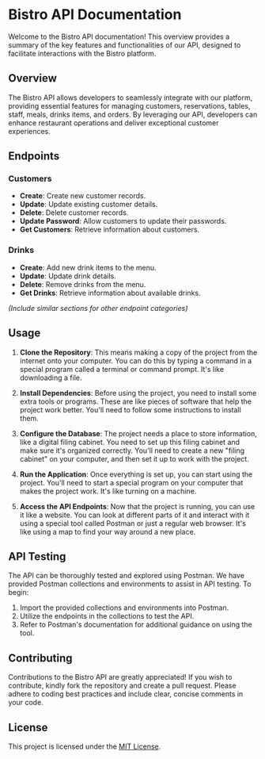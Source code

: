 

# Bistro API Documentation

Welcome to the Bistro API documentation! This overview provides a summary of the key features and functionalities of our API, designed to facilitate interactions with the Bistro platform.

## Overview

The Bistro API allows developers to seamlessly integrate with our platform, providing essential features for managing customers, reservations, tables, staff, meals, drinks items, and orders. By leveraging our API, developers can enhance restaurant operations and deliver exceptional customer experiences.

## Endpoints

### Customers

- **Create**: Create new customer records.
- **Update**: Update existing customer details.
- **Delete**: Delete customer records.
- **Update Password**: Allow customers to update their passwords.
- **Get Customers**: Retrieve information about customers.

### Drinks

- **Create**: Add new drink items to the menu.
- **Update**: Update drink details.
- **Delete**: Remove drinks from the menu.
- **Get Drinks**: Retrieve information about available drinks.

_(Include similar sections for other endpoint categories)_

## Usage


1. **Clone the Repository**: This means making a copy of the project from the internet onto your computer. You can do this by typing a command in a special program called a terminal or command prompt. It's like downloading a file.

2. **Install Dependencies**: Before using the project, you need to install some extra tools or programs. These are like pieces of software that help the project work better. You'll need to follow some instructions to install them.

3. **Configure the Database**: The project needs a place to store information, like a digital filing cabinet. You need to set up this filing cabinet and make sure it's organized correctly. You'll need to create a new "filing cabinet" on your computer, and then set it up to work with the project.

4. **Run the Application**: Once everything is set up, you can start using the project. You'll need to start a special program on your computer that makes the project work. It's like turning on a machine.

5. **Access the API Endpoints**: Now that the project is running, you can use it like a website. You can look at different parts of it and interact with it using a special tool called Postman or just a regular web browser. It's like using a map to find your way around a new place.


## API Testing

The API can be thoroughly tested and explored using Postman. We have provided Postman collections and environments to assist in API testing. To begin:

1. Import the provided collections and environments into Postman.
2. Utilize the endpoints in the collections to test the API.
3. Refer to Postman's documentation for additional guidance on using the tool.

## Contributing

Contributions to the Bistro API are greatly appreciated! If you wish to contribute, kindly fork the repository and create a pull request. Please adhere to coding best practices and include clear, concise comments in your code.

## License

This project is licensed under the [MIT License](LICENSE).

